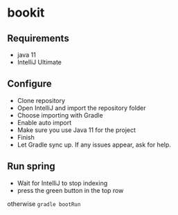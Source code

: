 # bookit

## Requirements
  - java 11
  - IntelliJ Ultimate
  
## Configure
  - Clone repository
  - Open IntelliJ and import the repository folder
  - Choose importing with Gradle
  - Enable auto import
  - Make sure you use Java 11 for the project
  - Finish
  - Let Gradle sync up. If any issues appear, ask for help.

## Run spring
  - Wait for IntelliJ to stop indexing
  - press the green button in the top row

otherwise `gradle bootRun`
